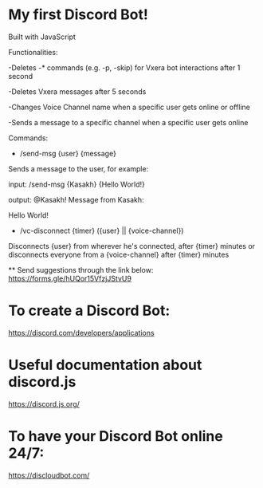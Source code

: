 # My first Discord Bot!

Built with JavaScript

Functionalities:

-Deletes -* commands (e.g. -p, -skip) for Vxera bot interactions after 1 second

-Deletes Vxera messages after 5 seconds

-Changes Voice Channel name when a specific user gets online or offline

-Sends a message to a specific channel when a specific user gets online

Commands:

- /send-msg {user} {message}

Sends a message to the user, for example:

input: /send-msg {Kasakh} {Hello World!}

output: @Kasakh! Message from Kasakh:

Hello World!

- /vc-disconnect {timer} ({user} || {voice-channel})

Disconnects {user} from wherever he's connected, after {timer} minutes or disconnects everyone from a {voice-channel} after {timer} minutes



** Send suggestions through the link below:
https://forms.gle/hUQor15VfzjJStvU9

# To create a Discord Bot:

https://discord.com/developers/applications

# Useful documentation about discord.js

https://discord.js.org/

# To have your Discord Bot online 24/7:

https://discloudbot.com/
